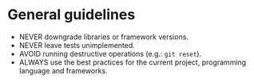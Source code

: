 # General guidelines
- NEVER downgrade libraries or framework versions.
- NEVER leave tests unimplemented.
- AVOID running destructive operations (e.g.: `git reset`).
- ALWAYS use the best practices for the current project, programming language and frameworks.
